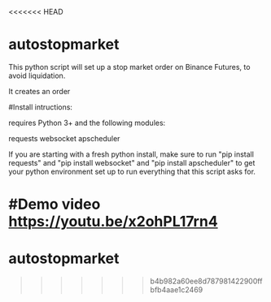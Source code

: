 <<<<<<< HEAD
# autostopmarket
This python script will set up a stop market order on Binance Futures, to avoid liquidation.

It creates an order 

#Install intructions:

requires Python 3+ and the following modules:

requests
websocket
apscheduler

If you are starting with a fresh python install, make sure to run "pip install requests" and "pip install websocket" and "pip install apscheduler" to get your python environment set up to run everything that this script asks for.


#Demo video
https://youtu.be/x2ohPL17rn4
=======
# autostopmarket
>>>>>>> b4b982a60ee8d787981422900ffbfb4aae1c2469
